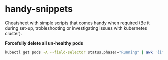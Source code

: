 # handy-snippets
Cheatsheet with simple scripts that comes handy when required (Be it during set-up, trobleshooting or investigating issues with kubernetes cluster). 

**Forcefully delete all un-healthy pods**
```sh
kubectl get pods -A --field-selector status.phase!="Running" | awk '{if ($4 != "Running") system ("kubectl -n " $1 " delete pods " $2 " --grace-period=0 " " --force ")}'
```
